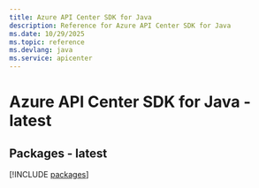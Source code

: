 ```yaml
---
title: Azure API Center SDK for Java
description: Reference for Azure API Center SDK for Java
ms.date: 10/29/2025
ms.topic: reference
ms.devlang: java
ms.service: apicenter
---
```

# Azure API Center SDK for Java - latest
## Packages - latest
[!INCLUDE [packages](api-center-index.md)]